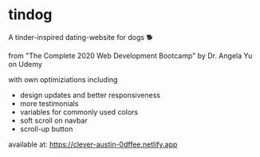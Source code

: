 # tindog
A tinder-inspired dating-website for dogs 🐕


from "The Complete 2020 Web Development Bootcamp" by Dr. Angela Yu on Udemy


with own optimiziations including
- design updates and better responsiveness
- more testimonials
- variables for commonly used colors
- soft scroll on navbar
- scroll-up button


available at: https://clever-austin-0dffee.netlify.app
